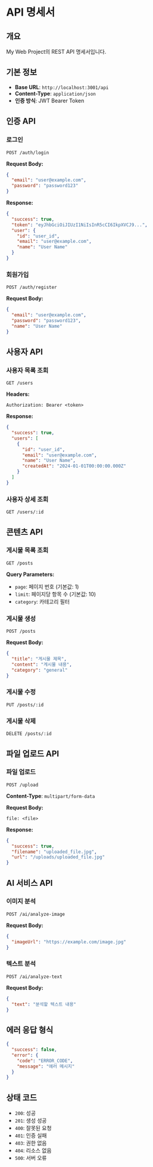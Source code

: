 # API 명세서

## 개요
My Web Project의 REST API 명세서입니다.

## 기본 정보
- **Base URL**: `http://localhost:3001/api`
- **Content-Type**: `application/json`
- **인증 방식**: JWT Bearer Token

## 인증 API

### 로그인
```
POST /auth/login
```

**Request Body:**
```json
{
  "email": "user@example.com",
  "password": "password123"
}
```

**Response:**
```json
{
  "success": true,
  "token": "eyJhbGciOiJIUzI1NiIsInR5cCI6IkpXVCJ9...",
  "user": {
    "id": "user_id",
    "email": "user@example.com",
    "name": "User Name"
  }
}
```

### 회원가입
```
POST /auth/register
```

**Request Body:**
```json
{
  "email": "user@example.com",
  "password": "password123",
  "name": "User Name"
}
```

## 사용자 API

### 사용자 목록 조회
```
GET /users
```

**Headers:**
```
Authorization: Bearer <token>
```

**Response:**
```json
{
  "success": true,
  "users": [
    {
      "id": "user_id",
      "email": "user@example.com",
      "name": "User Name",
      "createdAt": "2024-01-01T00:00:00.000Z"
    }
  ]
}
```

### 사용자 상세 조회
```
GET /users/:id
```

## 콘텐츠 API

### 게시물 목록 조회
```
GET /posts
```

**Query Parameters:**
- `page`: 페이지 번호 (기본값: 1)
- `limit`: 페이지당 항목 수 (기본값: 10)
- `category`: 카테고리 필터

### 게시물 생성
```
POST /posts
```

**Request Body:**
```json
{
  "title": "게시물 제목",
  "content": "게시물 내용",
  "category": "general"
}
```

### 게시물 수정
```
PUT /posts/:id
```

### 게시물 삭제
```
DELETE /posts/:id
```

## 파일 업로드 API

### 파일 업로드
```
POST /upload
```

**Content-Type**: `multipart/form-data`

**Request Body:**
```
file: <file>
```

**Response:**
```json
{
  "success": true,
  "filename": "uploaded_file.jpg",
  "url": "/uploads/uploaded_file.jpg"
}
```

## AI 서비스 API

### 이미지 분석
```
POST /ai/analyze-image
```

**Request Body:**
```json
{
  "imageUrl": "https://example.com/image.jpg"
}
```

### 텍스트 분석
```
POST /ai/analyze-text
```

**Request Body:**
```json
{
  "text": "분석할 텍스트 내용"
}
```

## 에러 응답 형식
```json
{
  "success": false,
  "error": {
    "code": "ERROR_CODE",
    "message": "에러 메시지"
  }
}
```

## 상태 코드
- `200`: 성공
- `201`: 생성 성공
- `400`: 잘못된 요청
- `401`: 인증 실패
- `403`: 권한 없음
- `404`: 리소스 없음
- `500`: 서버 오류 